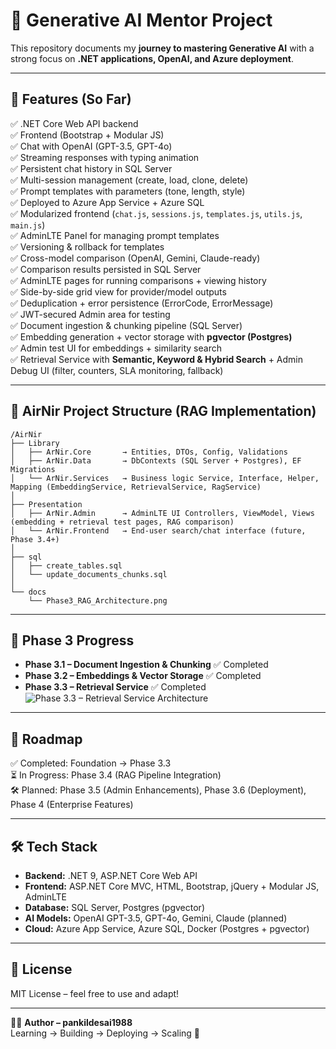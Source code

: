 # 🚀 Generative AI Mentor Project

This repository documents my **journey to mastering Generative AI** with a strong focus on **.NET applications, OpenAI, and Azure deployment**.

---

## 📌 Features (So Far)

✅ .NET Core Web API backend  
✅ Frontend (Bootstrap + Modular JS)  
✅ Chat with OpenAI (GPT-3.5, GPT-4o)  
✅ Streaming responses with typing animation  
✅ Persistent chat history in SQL Server  
✅ Multi-session management (create, load, clone, delete)  
✅ Prompt templates with parameters (tone, length, style)  
✅ Deployed to Azure App Service + Azure SQL  
✅ Modularized frontend (`chat.js`, `sessions.js`, `templates.js`, `utils.js`, `main.js`)  
✅ AdminLTE Panel for managing prompt templates  
✅ Versioning & rollback for templates  
✅ Cross-model comparison (OpenAI, Gemini, Claude-ready)  
✅ Comparison results persisted in SQL Server  
✅ AdminLTE pages for running comparisons + viewing history  
✅ Side-by-side grid view for provider/model outputs  
✅ Deduplication + error persistence (ErrorCode, ErrorMessage)  
✅ JWT-secured Admin area for testing  
✅ Document ingestion & chunking pipeline (SQL Server)  
✅ Embedding generation + vector storage with **pgvector (Postgres)**  
✅ Admin test UI for embeddings + similarity search  
✅ Retrieval Service with **Semantic, Keyword & Hybrid Search** + Admin Debug UI (filter, counters, SLA monitoring, fallback)  

---

## 📂 AirNir Project Structure (RAG Implementation)

```
/AirNir
├── Library
│   ├── ArNir.Core       → Entities, DTOs, Config, Validations
│   ├── ArNir.Data       → DbContexts (SQL Server + Postgres), EF Migrations
│   └── ArNir.Services   → Business logic Service, Interface, Helper, Mapping (EmbeddingService, RetrievalService, RagService)
│
├── Presentation
│   ├── ArNir.Admin      → AdminLTE UI Controllers, ViewModel, Views (embedding + retrieval test pages, RAG comparison)
│   └── ArNir.Frontend   → End-user search/chat interface (future, Phase 3.4+)
│
├── sql
│   ├── create_tables.sql
│   └── update_documents_chunks.sql
│
└── docs
    └── Phase3_RAG_Architecture.png
```

---

## 📖 Phase 3 Progress

- **Phase 3.1 – Document Ingestion & Chunking** ✅ Completed  
- **Phase 3.2 – Embeddings & Vector Storage** ✅ Completed  
- **Phase 3.3 – Retrieval Service** ✅ Completed  
![Phase 3.3 – Retrieval Service Architecture](docs/Phase3_RAG_Architecture.png)  

---

## 🎯 Roadmap

✅ Completed: Foundation → Phase 3.3  
⏳ In Progress: Phase 3.4 (RAG Pipeline Integration)  
🛠 Planned: Phase 3.5 (Admin Enhancements), Phase 3.6 (Deployment), Phase 4 (Enterprise Features)  

---

## 🛠️ Tech Stack

- **Backend:** .NET 9, ASP.NET Core Web API  
- **Frontend:** ASP.NET Core MVC, HTML, Bootstrap, jQuery + Modular JS, AdminLTE  
- **Database:** SQL Server, Postgres (pgvector)  
- **AI Models:** OpenAI GPT-3.5, GPT-4o, Gemini, Claude (planned)  
- **Cloud:** Azure App Service, Azure SQL, Docker (Postgres + pgvector)  

---

## 📌 License

MIT License – feel free to use and adapt!

---

👨‍🏫 **Author – pankildesai1988**  
Learning → Building → Deploying → Scaling 🚀
